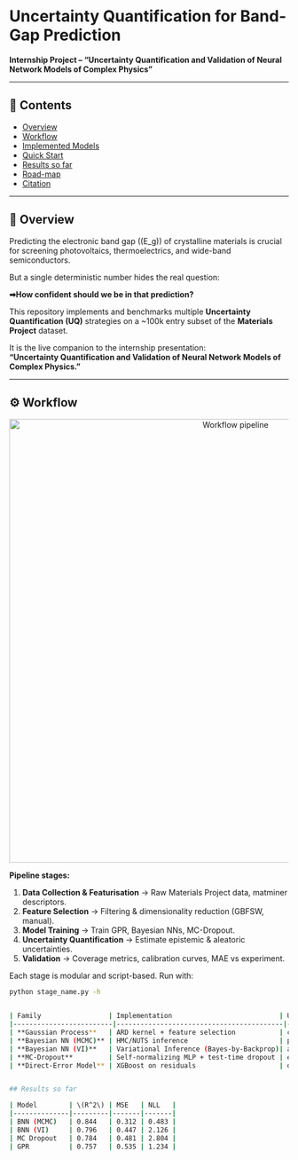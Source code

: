 # Uncertainty Quantification for Band-Gap Prediction  

**Internship Project – “Uncertainty Quantification and Validation of Neural Network Models of Complex Physics”**

---

## 📑 Contents
- [Overview](#-overview)  
- [Workflow](#-workflow)  
- [Implemented Models](#-implemented-models)  
- [Quick Start](#-quick-start)  
- [Results so far](#-results-so-far)  
- [Road-map](#-road-map)  
- [Citation](#-citation)  

---

## 🔎 Overview
Predicting the electronic band gap (\(E_g\)) of crystalline materials is crucial for screening photovoltaics, thermoelectrics, and wide-band semiconductors.  

But a single deterministic number hides the real question:  

**➡How confident should we be in that prediction?**

This repository implements and benchmarks multiple **Uncertainty Quantification (UQ)** strategies on a ~100k entry subset of the **Materials Project** dataset.  

It is the live companion to the internship presentation:  
**“Uncertainty Quantification and Validation of Neural Network Models of Complex Physics.”**

---

## ⚙️ Workflow

<p align="center">
  <img src="docs/workflow.png" alt="Workflow pipeline" width="800">
</p>

**Pipeline stages:**
1. **Data Collection & Featurisation** → Raw Materials Project data, matminer descriptors.  
2. **Feature Selection** → Filtering & dimensionality reduction (GBFSW, manual).  
3. **Model Training** → Train GPR, Bayesian NNs, MC-Dropout.  
4. **Uncertainty Quantification** → Estimate epistemic & aleatoric uncertainties.  
5. **Validation** → Coverage metrics, calibration curves, MAE vs experiment.  

Each stage is modular and script-based. Run with:
```bash
python stage_name.py -h


| Family                 | Implementation                           | UQ Output                   | Status |
|-------------------------|------------------------------------------|------------------------------|--------|
| **Gaussian Process**   | ARD kernel + feature selection           | closed-form μ, σ             | ✅ working |
| **Bayesian NN (MCMC)** | HMC/NUTS inference                       | posterior predictive μ, σ     | ✅ working |
| **Bayesian NN (VI)**   | Variational Inference (Bayes-by-Backprop)| approximate posterior μ, σ    | ✅ working |
| **MC-Dropout**         | Self-normalizing MLP + test-time dropout | epistemic + aleatoric σ      | ✅ working |
| **Direct-Error Model** | XGBoost on residuals                     | did not converge / not usable | ❌ failed |


## Results so far

| Model        | \(R^2\) | MSE   | NLL   |
|--------------|---------|-------|-------|
| BNN (MCMC)   | 0.844   | 0.312 | 0.483 |
| BNN (VI)     | 0.796   | 0.447 | 2.126 |
| MC Dropout   | 0.784   | 0.481 | 2.804 |
| GPR          | 0.757   | 0.535 | 1.234 |

